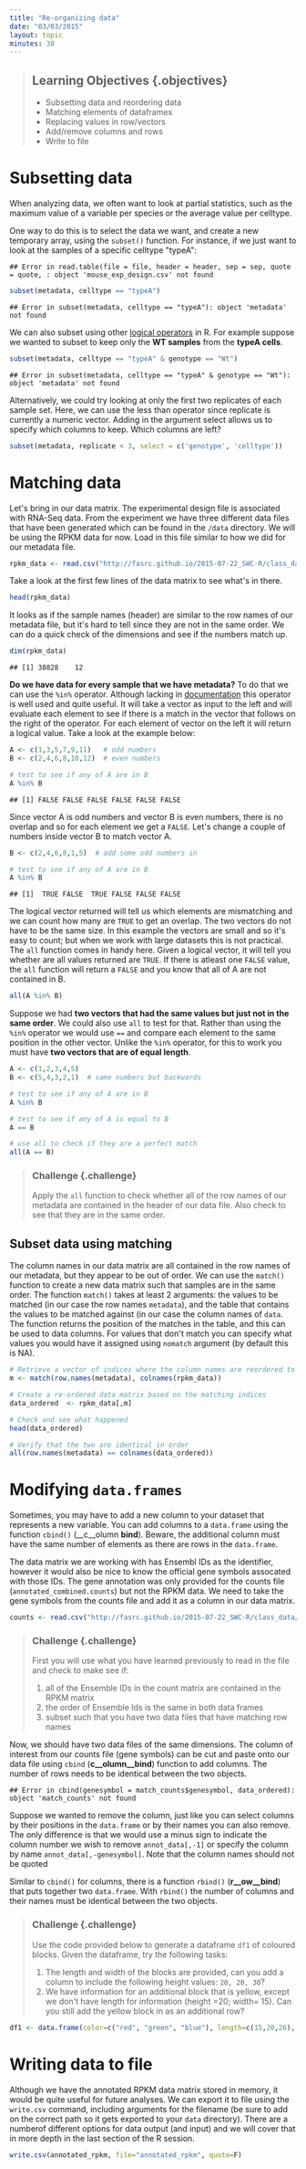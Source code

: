 ```yaml
---
title: "Re-organizing data"
date: "03/03/2015"
layout: topic
minutes: 30 
---
```


> ## Learning Objectives {.objectives}
> * Subsetting data and reordering data
> * Matching elements of dataframes
> * Replacing values in row/vectors
> * Add/remove columns and rows
> * Write to file


# Subsetting data

When analyzing data, we often want to look at partial statistics, such
as the maximum value of a variable per species or the average value per celltype.

One way to do this is to select the data we want, and create a new temporary
array, using the `subset()` function. For instance, if we just want to look at
the samples of a specific celltype "typeA":


```
## Error in read.table(file = file, header = header, sep = sep, quote = quote, : object 'mouse_exp_design.csv' not found
```


```r
subset(metadata, celltype == "typeA")
```

```
## Error in subset(metadata, celltype == "typeA"): object 'metadata' not found
```

We can also subset using other [logical operators](http://www.statmethods.net/management/operators.html) in R. For example suppose we wanted to subset to keep only the **WT samples** from the **typeA cells**.


```r
subset(metadata, celltype == "typeA" & genotype == "Wt")
```

```
## Error in subset(metadata, celltype == "typeA" & genotype == "Wt"): object 'metadata' not found
```

Alternatively, we could try looking at only the first two replicates of each sample set. Here, we can use the less than operator since replicate is currently a numeric vector. Adding in the argument select allows us to specify which columns to keep. Which columns are left?

```r
subset(metadata, replicate < 3, select = c('genotype', 'celltype'))
```


# Matching data 

Let's bring in our data matrix. The experimental design file is associated with RNA-Seq data. From the experiment we have three different data files that have been generated which can be found in the `/data` directory. We will be using the RPKM data for now. Load in this file similar to how we did for our metadata file.


```r
rpkm_data <- read.csv("http://fasrc.github.io/2015-07-22_SWC-R/class_data/counts.rpkm")
```

Take a look at the first few lines of the data matrix to see what's in there.


```r
head(rpkm_data)
```

It looks as if the sample names (header) are similar to the row names of our metadata file, but it's hard to tell since they are not in the  same order. We can do a quick check of the dimensions and see if the numbers match up. 


```r
dim(rpkm_data)
```

```
## [1] 38828    12
```

**Do we have data for every sample that we have metadata?** To do that we can use the `%in%` operator. Although lacking in [documentation](http://dr-k-lo.blogspot.com/2013/11/in-in-r-underused-in-operator.html) this operator is well used and quite useful. It will take a vector as input to the left and will evaluate each element to see if there is a match in the vector that follows on the right of the operator. For each element of vector on the left it will return a logical value. Take a look at the example below:


```r
A <- c(1,3,5,7,9,11)   # odd numbers
B <- c(2,4,6,8,10,12)  # even numbers

# test to see if any of A are in B
A %in% B
```

```
## [1] FALSE FALSE FALSE FALSE FALSE FALSE
```

Since vector A is odd numbers and vector B is even numbers, there is no overlap and so for each element we get a `FALSE`. Let's change a couple of numbers inside vector B to match vector A.


```r
B <- c(2,4,6,8,1,5)  # add some odd numbers in 

# test to see if any of A are in B
A %in% B
```

```
## [1]  TRUE FALSE  TRUE FALSE FALSE FALSE
```

The logical vector returned will tell us which elements are mismatching and we can count how many are `TRUE` to get an overlap. The two vectors do not have to be the same size. In this example the vectors are small and so it's easy to count; but when we work with large datasets this is not practical. The `all` function comes in handy here. Given a logical vector, it will tell you whether are all values returned are `TRUE`. If there is atleast one `FALSE` value, the `all` function will return a `FALSE` and you know that all of A are not contained in B.


```r
all(A %in% B)
```

Suppose we had **two vectors that had the same values but just not in the same order**. We could also use `all` to test for that. Rather than using the `%in%` operator we would use `==` and compare each element to the same position in the other vector. Unlike the `%in%` operator, for this to work you must have **two vectors that are of equal length**.


```r
A <- c(1,2,3,4,5)
B <- c(5,4,3,2,1)  # same numbers but backwards 

# test to see if any of A are in B
A %in% B

# test to see if any of A is equal to B
A == B

# use all to check if they are a perfect match
all(A == B)
```

> ### Challenge {.challenge}
> Apply the `all` function to check whether all of the row names of our metadata are contained in the header of our data file. Also check to see that they are in the same order.


## Subset data using matching
The column names in our data matrix are all contained in the row names of our metadata, but they appear to be out of order. We can use the `match()` function to create a new data matrix such that samples are in the same order. The function `match()` takes at least 2 arguments: the values to be matched (in our case the row names `metadata`), and the table that contains the values to be matched against (in our case the column names of `data`. The function returns the position of the matches in the table, and this can be used to data columns. For values that don't match you can specify what values you would have it assigned using `nomatch` argument (by default this is NA).



```r
# Retrieve a vector of indices where the column names are reordered to match the row names 
m <- match(row.names(metadata), colnames(rpkm_data))

# Create a re-ordered data matrix based on the matching indices
data_ordered  <- rpkm_data[,m]
```



```r
# Check and see what happened
head(data_ordered)

# Verify that the two are identical in order
all(row.names(metadata) == colnames(data_ordered))
```


# Modifying `data.frames`

Sometimes, you may have to add a new column to your dataset that represents a
new variable. You can add columns to a `data.frame` using the function `cbind()`
(__c__olumn __bind__). Beware, the additional column must have the same number
of elements as there are rows in the `data.frame`.

The data matrix we are working with has Ensembl IDs as the identifier, however it would also be nice to know the official gene symbols assocated with those IDs. The gene annotation was only provided for the counts file (`annotated_combined.counts`) but not the RPKM data. We need to take the gene symbols from the counts file and add it as a column in our data matrix. 


```r
counts <- read.csv("http://fasrc.github.io/2015-07-22_SWC-R/class_data/annotated_combined.counts")
```


> ### Challenge {.challenge}
> First you will use what you have learned previously to read in the file and check to make see if:
> 
> 1. all of the Ensemble IDs in the count matrix are contained in the RPKM matrix
> 2. the order of Ensemble Ids is the same in both data frames
> 3. subset such that you have two data files that have matching row names



Now, we should have two data files of the same dimensions. The column of interest from our counts file (gene symbols) can be cut and paste onto our data file using `cbind` (__c__olumn__bind__) function to add columns. The number of rows needs to be identical between the two objects.


```
## Error in cbind(genesymbol = match_counts$genesymbol, data_ordered): object 'match_counts' not found
```

Suppose we wanted to remove the column, just like you can select columns by their positions in the `data.frame` or by their names you can also remove. The only difference is that we would use a minus sign to indicate the column number we wish to remove `annot_data[,-1]` or specify the column by name `annot_data[,-genesymbol]`. Note that the column names should not be quoted

Similar to `cbind()` for columns, there is a function `rbind()` (__r__ow__bind__) that puts together two `data.frame`. With `rbind()` the number of columns and their names must be identical between the two objects. 


> ### Challenge {.challenge}
> Use the code provided below to generate a dataframe `df1` of coloured blocks. Given the dataframe, try the following tasks:
>
> 1. The length and width of the blocks are provided, can you add a column to include the following height values: `20, 20, 30`?
> 2. We have information for an additional block that is yellow, except we don't have length for information (height =20; width= 15). Can you still add the yellow block in as an additional row?


```r
df1 <- data.frame(color=c("red", "green", "blue"), length=c(15,20,26), width=c(20,25,35))
```



# Writing data to file
Although we have the annotated RPKM data matrix stored in memory, it would be quite useful for future analyses. We can export it to file using the `write.csv` command, including arguments for the filename (be sure to add on the correct path so it gets exported to your `data` directory). There are a numberof different options for data output (and input) and we will cover that in more depth in the last section of the R session.


```r
write.csv(annotated_rpkm, file="annotated_rpkm", quote=F)
```

